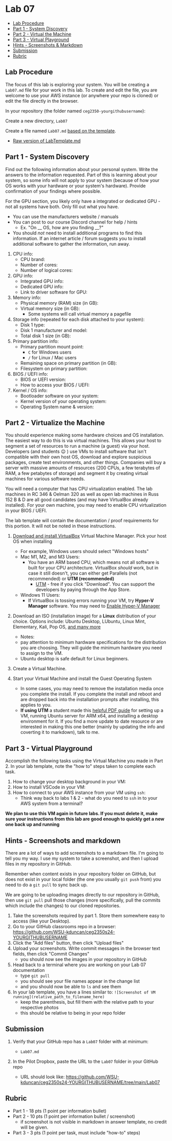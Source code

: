 # Lab 07

- [Lab Procedure](#Lab-Procedure)
- [Part 1 - System Discovery](#part-1---system-discovery)
- [Part 2 - Virtual the Machine](#part-2---virtualize-the-machine)
- [Part 3 - Virtual Playground](#part-3---virtual-playground)
- [Hints - Screenshots & Markdown](#hints---screenshots-and-markdown)
- [Submission](#Submission)
- [Rubric](#Rubric)

## Lab Procedure

The focus of this lab is exploring your system. You will be creating a `Lab07.md` file for your work in this lab. To create and edit the file, you are welcome to use your AWS instance (or anywhere your repo is cloned) or edit the file directly in the browser.

In your repository (the folder named `ceg2350-yourgithubusername`):

Create a new directory, `Lab07`

Create a file named `Lab07.md` [based on the template](LabTemplate.md).

- [Raw version of LabTemplate.md](https://raw.githubusercontent.com/pattonsgirl/CEG2350/main/Labs/Lab07/LabTemplate.md)

## Part 1 - System Discovery

Find out the following information about your personal system. Write the answers to the information requested. Part of this is learning about your system, so some info will not apply to your system (because of how your OS works with your hardware or your system's hardware). Provide confirmation of your findings where possible.

For the GPU section, you likely only have a integrated or dedicated GPU - not all systems have both.  Only fill out what you have.

- You can use the manufacturers website / manuals
- You can post to our course Discord channel for help / hints
  - Ex. "On \_\_ OS, how are you finding \_\_?"
- You should _not_ need to install additional programs to find this information. If an internet article / forum suggests you to install additional software to gather the information, run away.

1. CPU info:
    - CPU brand:
    - Number of cores:
    - Number of logical cores:
2. GPU info:
    - Integrated GPU info:
    - Dedicated GPU info: 
    - Link to driver software for GPU: 
3. Memory info:
    - Physical memory (RAM) size (in GB):
    - Virtual memory size (in GB):
      - Some systems will call virtual memory a pagefile
4. Storage info (repeated for each disk attached to your system): 
    - Disk 1 type:
    - Disk 1 manufacturer and model:
    - Total disk 1 size (in GB):
5. Primary partition info:
    - Primary partition mount point:
      - `C` for Windows users
      - `/` for Linux / Mac users
    - Remaining space on primary partition (in GB):
    - Filesystem on primary partition:
6. BIOS / UEFI info: 
    - BIOS or UEFI version: 
    - How to access your BIOS / UEFI:
7. Kernel / OS info:
    - Bootloader software on your system: 
    - Kernel version of your operating system:
    - Operating System name & version: 

## Part 2 - Virtualize the Machine

You should experience making some hardware choices and OS installation.  The easiest way to do this is via virtual machines.  This allows your host to segment a set of resources to run a machine (a guest) via your host.  Developers (and students :wink: ) use VMs to install software that isn't compatible with their own host OS, download and explore suspicious packages, create test environments, and other things.  Companies will buy a server with massive amounts of resources (200 CPUs, a few terabytes of RAM, a few petabytes of storage) and segment it by creating virtual machines for various software needs.

You will need a computer that has CPU virtualization enabled. The lab machines in RC 346 & Oelman 320 as well as open lab machines in Russ 152 B & D are all good candidates (and may have VirtualBox already installed). For your own machine, you may need to enable CPU virtualization in your BIOS / UEFI.

The lab template will contain the documentation / proof requirements for this portion.  It will not be noted in these instructions.

1. [Download and install VirtualBox](https://www.virtualbox.org/wiki/Downloads) Virtual Machine Manager.  Pick your host OS when installing
    - For example, Windows users should select "Windows hosts"
    - Mac M1, M2, and M3 Users:
      - You have an ARM based CPU, which means not all software is built for your CPU architecture.  VirtualBox *should* work, but in case it still doesn't, you can either get Parallels (not recommended) or **UTM (recommended)**
        - [UTM](https://mac.getutm.app/) - free if you click "Download". You can support the developers by paying through the App Store.
    - Windows 11 Users:
      - If VirtualBox is tossing errors running your VM, try **Hyper-V Manager** software.  You may need to [Enable Hyper-V Manager](https://www.groovypost.com/howto/enable-virtualization-in-windows-11/)
 
2. Download an ISO (installation image) for a **Linux** distribution of your choice.  Options include: Ubuntu Desktop, LUbuntu, Linux Mint, Elementary, Kali, Pop OS, [and many more](https://distrowatch.com/)  
   - Notes: 
    - pay attention to minimum hardware specifications for the distribution you are choosing.  They will guide the minimum hardware you need to assign to the VM.
    - Ubuntu desktop is safe default for Linux beginners.
3. Create a Virtual Machine.
4. Start your Virtual Machine and install the Guest Operating System
    - In some cases, you may need to remove the installation media once you complete the install.  If you complete the install and reboot and are dropped back into the installation prompts after installing, this applies to you.
    - **If using UTM** a student made this [helpful PDF guide](UTM-Ubuntu-Setup.pdf) for setting up a VM, running Ubuntu server for ARM x64, and installing a desktop environment for it.  If you find a more update to date resource or are interested in making this one better (mainly by updating the info and coverting it to markdown), talk to me.
    

## Part 3 - Virtual Playground

Accomplish the following tasks using the Virtual Machine you made in Part 2.  In your lab template, note the "how to" steps taken to complete each task.

1. How to change your desktop background in your VM:
2. How to install VSCode in your VM:
3. How to connect to your AWS instance from your VM using `ssh`:
    - Think way back to labs 1 & 2 - what do you need to `ssh` in to your AWS system from a terminal?

**We plan to use this VM again in future labs.  If you must delete it, make sure your instructions from this lab are good enough to quickly get a new one back up and running**

## Hints - Screenshots and markdown

There are a lot of ways to add screenshots to a markdown file. I'm going to tell you my way. I use my system to take a screenshot, and then I upload files in my repository in GitHub.

Remember when content exists in your repository folder on GitHub, but does not exist in your local folder (the one you usually `git push` from) you need to do a `git pull` to sync back up.

We are going to be uploading images directly to our repository in GitHub, then use `git pull` pull those changes (more specifically, pull the commits which include the changes) to our cloned repositories.

1. Take the screenshots required by part 1. Store them somewhere easy to access (like your Desktop).
2. Go to your GitHub classrooms repo in a browser: https://github.com/WSU-kduncan/ceg2350s24-YOURGITHUBUSERNAME
3. Click the "Add files" button, then click "Upload files"
4. Upload your screenshots. Write commit messages in the browser text fields, then click "Commit Changes"
   - you should now see the images in your repository in GitHub
5. Head back to a terminal where you are working on your Lab 07 documentation
   - type `git pull`
   - you should see your file names appear in the change list
   - and you should now be able to `ls` and see them
6. In your lab template, you have a lines similar to: `![Screenshot of VM running](relative_path_to_filename_here)`
   - keep the parenthesis, but fill them with the relative path to your respective photos
   - this should be relative to being in your repo folder

## Submission

1. Verify that your GitHub repo has a `Lab07` folder with at minimum:

   - `Lab07.md`

2. In the Pilot Dropbox, paste the URL to the `Lab07` folder in your GitHub repo
   - URL should look like: https://github.com/WSU-kduncan/ceg2350s24-YOURGITHUBUSERNAME/tree/main/Lab07

## Rubric

- Part 1 - 18 pts (1 point per information bullet)
- Part 2 - 10 pts (1 point per information bullet / screenshot)
    - if screenshot is not visible in markdown in answer template, no credit will be given.
- Part 3 - 3 pts (1 point per task, must include "how-to" steps)
